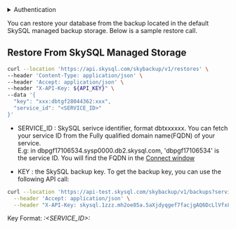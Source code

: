<details>
<summary>
Authentication
</summary>
<h3>
<ol>
<li>
Go to the SkySQL <a href="https://app.skysql.com/user-profile/api-keys">API Key management page</a>  and generate an API key
</li>
<li>
Export the value from the token field to an environment variable $API_KEY

  ```
  export API_KEY='... key data ...'
  ```
</li>
<li>
Use it on subsequent request, e.g:

        ```bash
        curl --request GET 'https://api.skysql.com/skybackup/v1/backups/schedules' --header "X-API-Key: ${API_KEY}"
        ```
</li>
</ol>
</details> 


You can restore your database from the backup located in the default SkySQL managed backup storage. Below is a sample restore call.

## Restore From SkySQL Managed Storage

```bash
curl --location 'https://api.skysql.com/skybackup/v1/restores' \
--header 'Content-Type: application/json' \
--header 'Accept: application/json' \
--header "X-API-Key: ${API_KEY}" \
--data '{
  "key": "xxx:dbtgf28044362:xxx",
  "service_id": "<SERVICE_ID>"
}'
```

- SERVICE_ID : SkySQL serivce identifier, format dbtxxxxxx. 
  You can fetch your service ID from the Fully qualified domain name(FQDN) of your service.  
  E.g: in dbpgf17106534.sysp0000.db2.skysql.com, 'dbpgf17106534' is the service ID. You will find the FQDN in the [Connect window](https://app.skysql.com/dashboard) 
  
- KEY : the SkySQL backup key. To get the backup key, you can use the following API call:

```bash
curl --location 'https://api-test.skysql.com/skybackup/v1/backups?service_id=d<SERVICE_ID>' \
  --header 'Accept: application/json' \
  --header "X-API-Key: skysql.1zzz.mh2oe85a.5aXjdyqgef7facjgAQ6DcLlVfx8imkkybIan.87c113e7"
```
Key Format: *:<SERVICE_ID>:*
